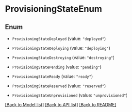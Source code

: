 # ProvisioningStateEnum

## Enum


* `ProvisioningStateDeployed` (value: `"deployed"`)

* `ProvisioningStateDeploying` (value: `"deploying"`)

* `ProvisioningStateDestroying` (value: `"destroying"`)

* `ProvisioningStatePending` (value: `"pending"`)

* `ProvisioningStateReady` (value: `"ready"`)

* `ProvisioningStateReserved` (value: `"reserved"`)

* `ProvisioningStateUnprovisioned` (value: `"unprovisioned"`)


[[Back to Model list]](../README.md#documentation-for-models) [[Back to API list]](../README.md#documentation-for-api-endpoints) [[Back to README]](../README.md)


